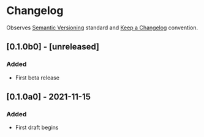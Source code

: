 # Changelog

Observes [Semantic Versioning](https://semver.org/spec/v2.0.0.html) standard and [Keep a Changelog](https://keepachangelog.com/en/1.0.0/) convention.

## [0.1.0b0] - [unreleased]
### Added
+ First beta release

## [0.1.0a0] - 2021-11-15
### Added
+ First draft begins
